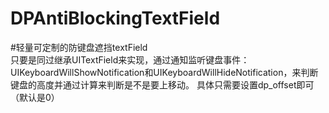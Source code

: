 # DPAntiBlockingTextField
#轻量可定制的防键盘遮挡textField
</br>
只要是同过继承UITextField来实现，通过通知监听键盘事件：UIKeyboardWillShowNotification和UIKeyboardWillHideNotification，来判断键盘的高度并通过计算来判断是不是要上移动。
具体只需要设置dp_offset即可（默认是0）
